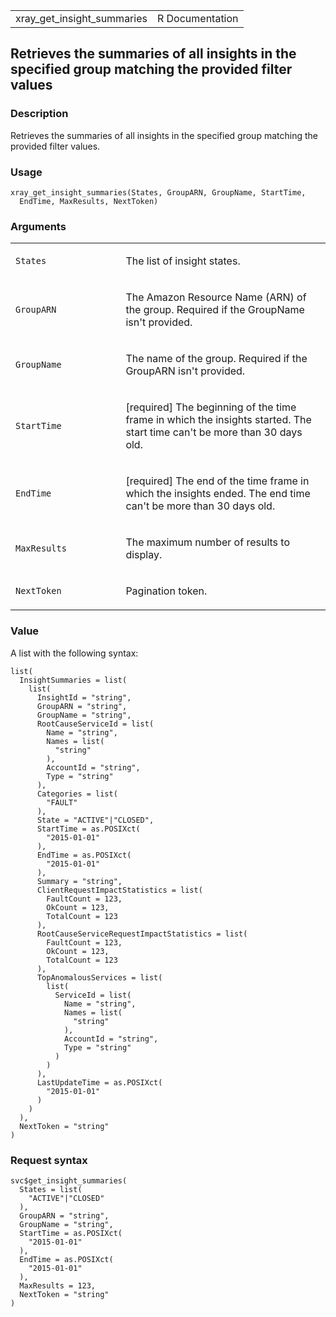 <table style="width: 100%;">
<tbody>
<tr class="odd">
<td>xray_get_insight_summaries</td>
<td style="text-align: right;">R Documentation</td>
</tr>
</tbody>
</table>

## Retrieves the summaries of all insights in the specified group matching the provided filter values

### Description

Retrieves the summaries of all insights in the specified group matching
the provided filter values.

### Usage

    xray_get_insight_summaries(States, GroupARN, GroupName, StartTime,
      EndTime, MaxResults, NextToken)

### Arguments

<table>
<colgroup>
<col style="width: 35%" />
<col style="width: 65%" />
</colgroup>
<tbody>
<tr class="odd">
<td><code id="xray_get_insight_summaries_:_States">States</code></td>
<td><p>The list of insight states.</p></td>
</tr>
<tr class="even">
<td><code
id="xray_get_insight_summaries_:_GroupARN">GroupARN</code></td>
<td><p>The Amazon Resource Name (ARN) of the group. Required if the
GroupName isn't provided.</p></td>
</tr>
<tr class="odd">
<td><code
id="xray_get_insight_summaries_:_GroupName">GroupName</code></td>
<td><p>The name of the group. Required if the GroupARN isn't
provided.</p></td>
</tr>
<tr class="even">
<td><code
id="xray_get_insight_summaries_:_StartTime">StartTime</code></td>
<td><p>[required] The beginning of the time frame in which the insights
started. The start time can't be more than 30 days old.</p></td>
</tr>
<tr class="odd">
<td><code id="xray_get_insight_summaries_:_EndTime">EndTime</code></td>
<td><p>[required] The end of the time frame in which the insights ended.
The end time can't be more than 30 days old.</p></td>
</tr>
<tr class="even">
<td><code
id="xray_get_insight_summaries_:_MaxResults">MaxResults</code></td>
<td><p>The maximum number of results to display.</p></td>
</tr>
<tr class="odd">
<td><code
id="xray_get_insight_summaries_:_NextToken">NextToken</code></td>
<td><p>Pagination token.</p></td>
</tr>
</tbody>
</table>

### Value

A list with the following syntax:

    list(
      InsightSummaries = list(
        list(
          InsightId = "string",
          GroupARN = "string",
          GroupName = "string",
          RootCauseServiceId = list(
            Name = "string",
            Names = list(
              "string"
            ),
            AccountId = "string",
            Type = "string"
          ),
          Categories = list(
            "FAULT"
          ),
          State = "ACTIVE"|"CLOSED",
          StartTime = as.POSIXct(
            "2015-01-01"
          ),
          EndTime = as.POSIXct(
            "2015-01-01"
          ),
          Summary = "string",
          ClientRequestImpactStatistics = list(
            FaultCount = 123,
            OkCount = 123,
            TotalCount = 123
          ),
          RootCauseServiceRequestImpactStatistics = list(
            FaultCount = 123,
            OkCount = 123,
            TotalCount = 123
          ),
          TopAnomalousServices = list(
            list(
              ServiceId = list(
                Name = "string",
                Names = list(
                  "string"
                ),
                AccountId = "string",
                Type = "string"
              )
            )
          ),
          LastUpdateTime = as.POSIXct(
            "2015-01-01"
          )
        )
      ),
      NextToken = "string"
    )

### Request syntax

    svc$get_insight_summaries(
      States = list(
        "ACTIVE"|"CLOSED"
      ),
      GroupARN = "string",
      GroupName = "string",
      StartTime = as.POSIXct(
        "2015-01-01"
      ),
      EndTime = as.POSIXct(
        "2015-01-01"
      ),
      MaxResults = 123,
      NextToken = "string"
    )
